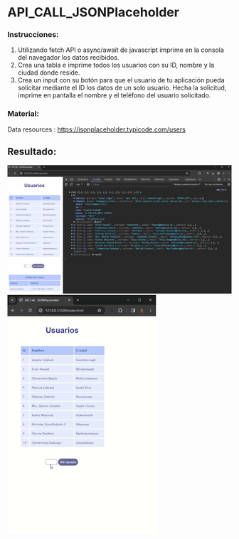 # API_CALL_JSONPlaceholder


### Instrucciones:
<ol>
<li> Utilizando fetch API o async/await de javascript imprime en la consola del navegador los datos recibidos.</li>
<li> Crea una tabla e imprime todos los usuarios con su ID, nombre y la ciudad donde reside.</li>
<li> Crea un input con su botón para que el usuario de tu aplicación pueda solicitar mediante el ID los datos de un solo usuario. Hecha la solicitud, imprime en pantalla el nombre y el teléfono del usuario solicitado.</li>
</ol>

### Material:
Data resources : https://jsonplaceholder.typicode.com/users

## Resultado:
<div>
    <img src="./assets/readme/API_CALL_JSONPlaceholder.JPG">
    <img src="./assets/readme/Result_APICall_JSONPlaceholder.gif">
</div>